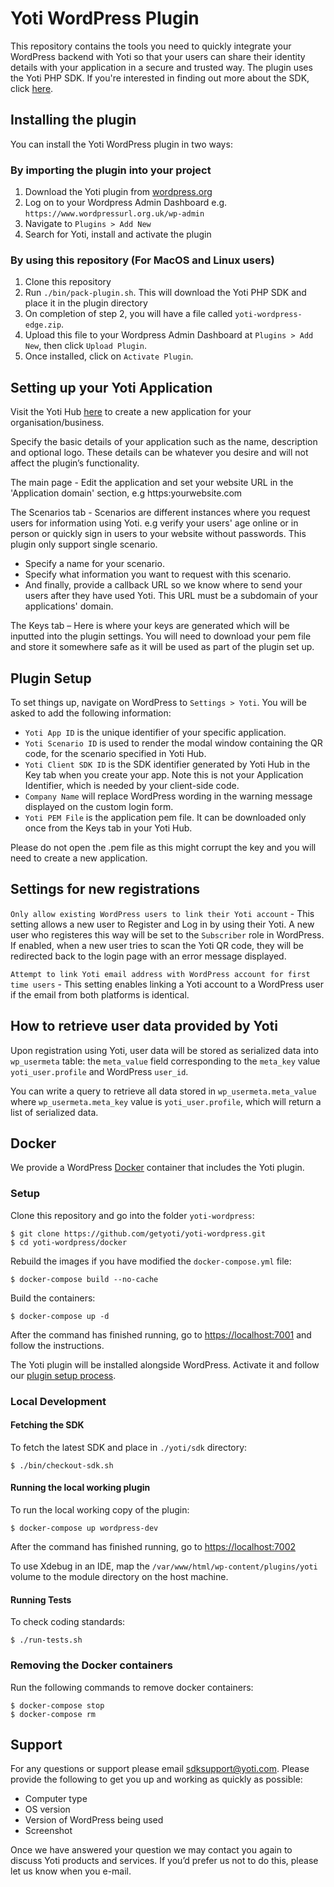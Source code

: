 # Yoti WordPress Plugin

This repository contains the tools you need to quickly integrate your WordPress backend with Yoti so that your users can share their identity details with your application in a secure and trusted way. The plugin uses the Yoti PHP SDK. If you're interested in finding out more about the SDK, click [here](https://github.com/getyoti/yoti-php-sdk).

## Installing the plugin

You can install the Yoti WordPress plugin in two ways:

### By importing the plugin into your project

1. Download the Yoti plugin from [wordpress.org](https://wordpress.org/plugins/yoti/)
2. Log on to your Wordpress Admin Dashboard e.g. `https://www.wordpressurl.org.uk/wp-admin`
3. Navigate to `Plugins > Add New`
4. Search for Yoti, install and activate the plugin

### By using this repository (For MacOS and Linux users)

1. Clone this repository
2. Run `./bin/pack-plugin.sh`. This will download the Yoti PHP SDK and place it in the plugin directory
3. On completion of step 2, you will have a file called `yoti-wordpress-edge.zip`.
4. Upload this file to your Wordpress Admin Dashboard at `Plugins > Add New`, then click `Upload Plugin`.
5. Once installed, click on `Activate Plugin`.

## Setting up your Yoti Application

Visit the Yoti Hub [here](https://hub.yoti.com) to create a new application for your organisation/business.

Specify the basic details of your application such as the name, description and optional logo. These details can be whatever you desire and will not affect the plugin’s functionality.

The main page - Edit the application and set your website URL in the 'Application domain' section, e.g https:yourwebsite.com

The Scenarios tab -  Scenarios are different instances where you request users for information using Yoti. e.g verify your users' age online or in person or quickly sign in users to your website without passwords. This plugin only support single scenario.

* Specify a name for your scenario.
* Specify what information you want to request with this scenario.
* And finally, provide a callback URL so we know where to send your users after they have used Yoti. This URL must be a subdomain of your applications' domain.

The Keys tab – Here is where your keys are generated which will be inputted into the plugin settings. You will need to download your pem file and store it somewhere safe as it will be used as part of the plugin set up.


## Plugin Setup

To set things up, navigate on WordPress to `Settings > Yoti`.
You will be asked to add the following information:

* `Yoti App ID` is the unique identifier of your specific application.
* `Yoti Scenario ID` is used to render the modal window containing the QR code, for the scenario specified in Yoti Hub.
* `Yoti Client SDK ID` is the SDK identifier generated by Yoti Hub in the Key tab when you create your app. Note this is not your Application Identifier, which is needed by your client-side code.
* `Company Name` will replace WordPress wording in the warning message displayed on the custom login form.
* `Yoti PEM File` is the application pem file. It can be downloaded only once from the Keys tab in your Yoti Hub.

Please do not open the .pem file as this might corrupt the key and you will need to create a new application.

## Settings for new registrations

`Only allow existing WordPress users to link their Yoti account` - This setting allows a new user to Register and Log in by using their Yoti. A new user who registeres this way will be set to the `Subscriber` role in WordPress. If enabled, when a new user tries to scan the Yoti QR code, they will be redirected back to the login page with an error message displayed.

`Attempt to link Yoti email address with WordPress account for first time users` - This setting enables linking a Yoti account to a WordPress user if the email from both platforms is identical.

## How to retrieve user data provided by Yoti
Upon registration using Yoti, user data will be stored as serialized data into `wp_usermeta` table: the `meta_value` field corresponding to the `meta_key` value `yoti_user.profile` and WordPress `user_id`.

You can write a query to retrieve all data stored in `wp_usermeta.meta_value` where `wp_usermeta.meta_key` value is `yoti_user.profile`, which will return a list of serialized data.

## Docker

We provide a WordPress [Docker](https://docs.docker.com/) container that includes the Yoti plugin.

### Setup

Clone this repository and go into the folder `yoti-wordpress`:

```shell
$ git clone https://github.com/getyoti/yoti-wordpress.git
$ cd yoti-wordpress/docker
```

Rebuild the images if you have modified the `docker-compose.yml` file:

```shell
$ docker-compose build --no-cache
```

Build the containers:

```shell
$ docker-compose up -d
```

After the command has finished running, go to [https://localhost:7001](https://localhost:7001) and follow the instructions.

The Yoti plugin will be installed alongside WordPress. Activate it and follow our [plugin setup process](#plugin-setup).

### Local Development

#### Fetching the SDK

To fetch the latest SDK and place in `./yoti/sdk` directory:

```shell
$ ./bin/checkout-sdk.sh
```

#### Running the local working plugin

To run the local working copy of the plugin:

```shell
$ docker-compose up wordpress-dev
```

After the command has finished running, go to <https://localhost:7002>

To use Xdebug in an IDE, map the `/var/www/html/wp-content/plugins/yoti` volume to the module directory on the host machine.

#### Running Tests

To check coding standards:

```shell
$ ./run-tests.sh
```

### Removing the Docker containers

Run the following commands to remove docker containers:

```shell
$ docker-compose stop
$ docker-compose rm
```

## Support

For any questions or support please email [sdksupport@yoti.com](mailto:sdksupport@yoti.com).
Please provide the following to get you up and working as quickly as possible:

* Computer type
* OS version
* Version of WordPress being used
* Screenshot

Once we have answered your question we may contact you again to discuss Yoti products and services. If you’d prefer us not to do this, please let us know when you e-mail.

